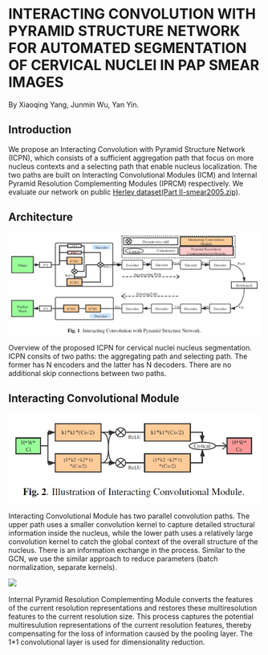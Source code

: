 # INTERACTING CONVOLUTION WITH PYRAMID STRUCTURE NETWORK FOR AUTOMATED SEGMENTATION OF CERVICAL NUCLEI IN PAP SMEAR IMAGES
By Xiaoqing Yang, Junmin Wu, Yan Yin.

## Introduction
We propose an Interacting Convolution with Pyramid Structure Network (ICPN), which consists of a sufficient aggregation path that focus on more nucleus contexts and a selecting path that enable nucleus localization. The two paths are built on Interacting Convolutional Modules (ICM) and Internal Pyramid Resolution Complementing Modules (IPRCM) respectively. We evaluate our network on public [Herlev dataset(Part II-smear2005.zip)](http://mde-lab.aegean.gr/index.php/downloads).

## Architecture
![](img/ICPN.PNG)

Overview of the proposed ICPN for cervical nuclei nucleus segmentation. ICPN consits of two paths: the aggregating path and selecting path. The former has N encoders and the latter has N decoders. There are no additional skip connections between two paths.

## Interacting Convolutional Module
![](img/ICM.PNG)

Interacting Convolutional Module has two parallel convolution paths. The upper path uses a smaller convolution kernel to capture detailed structural information inside the nucleus, while the lower path uses a relatively large convolution kernel to catch the global context of the overall structure of the nucleus. There is an information exchange in the process. Similar to the GCN, we use the similar approach to reduce parameters (batch normalization, separate kernels). 

![](img/ICPRM.PNG)

Internal Pyramid Resolution Complementing Module converts the features of the current resolution representations and restores these multiresolution features to the current resolution size. This process captures the potential multiresulution representations of the current resolution features, thereby compensating for the loss of information caused by the pooling layer. The 1*1 convolutional layer is used for dimensionality reduction.

